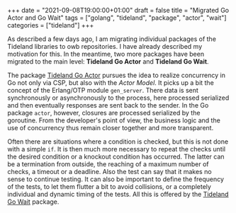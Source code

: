 +++
date = "2021-09-08T19:00:00+01:00"
draft = false
title = "Migrated Go Actor and Go Wait"
tags = ["golang", "tideland", "package", "actor", "wait"]
categories = ["tideland"]
+++

As described a few days ago, I am migrating individual packages of the Tideland
libraries to owb repositories. I have already described my motivation for this.
In the meantime, two more packages have been migrated to the main level:
**Tideland Go Actor** and **Tideland Go Wait**.

The package [Tideland Go Actor](https://pkg.go.dev/tideland.dev/go/actor) pursues the
idea to realize concurrency in Go not only via CSP, but also with the *Actor Model*.
It picks up a bit the concept of the Erlang/OTP module `gen_server`. There data is sent
synchronously or asynchronously to the process, here processed serialized and then
eventually responses are sent back to the sender. In the Go package `actor`, however,
closures are processed serialized by the goroutine. From the developer's point of view,
the business logic and the use of concurrency thus remain closer together and more
transparent.

Often there are situations where a condition is checked, but this is not done with a
simple `if`. It is then much more necessary to repeat the checks until the desired
condition or a knockout condition has occurred. The latter can be a termination from
outside, the reaching of a maximum number of checks, a timeout or a deadline. Also
the test can say that it makes no sense to continue testing. It can also be important
to define the frequency of the tests, to let them flutter a bit to avoid collisions,
or a completely individual and dynamic timing of the tests. All this is offered by
the [Tideland Go Wait](https://pkg.go.dev/tideland.dev/go/wait) package.

